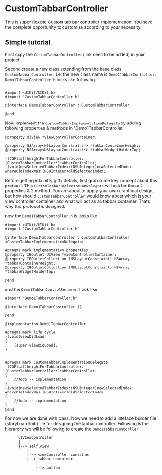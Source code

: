 # CustomTabbarController
This is super flexible Custom tab bar controller implementation. You have the complete opportunity to customise according to your necessity.

## Simple tutorial

First copy the `CustomTabbarController` (link need to be added) in your project.

Second create a new class extending from the base class `CustomTabbarController`. Let the new class name is `Demo1TabbarController`.
`Demo1TabbarController.h` looks like following. 
```obj-c

#import <UIKit/UIKit.h>
#import "CustomTabbarController.h"

@interface Demo1TabbarController : CustomTabbarController 

@end
```
Now implement the `CustomTabbarImplementationDelegate` by adding following properties & methods in 'Demo1TabbarController'

```obj-c
@property UIView *viewControllerContainer;

@property NSArray<NSLayoutConstraint*> *tabbarContainerHeight;
@property NSArray<NSLayoutConstraint*> *tabbarWidgetHolderTop;

-(CGFloat)heightForTabbarController:(CustomTabbarController*)tabbarController;
-(void)newSelectedTabbarIndex:(NSUInteger)newSelectedIndex whereOldIndexWas:(NSUInteger)oldSelectedIndex;
```

Before getting into nitty gitty details, first grab some key concept about this protocol. This `CustomTabbarImplentationDelegate` will
ask for these 3 properties & 2 method. You are about to apply your own graphical design, but how should `CustomTabbarController` would 
know about which is your view controller container and what will act as an tabbar container. Thats why this protocol is designed.

now the `Demo1TabbarController.h` is looks like
```obj-c
#import <UIKit/UIKit.h>
#import "CustomTabbarController.h"

@interface Demo1TabbarController : CustomTabbarController <CustomTabbarImplementationDelegate>

#pragma mark implementation properties
@property IBOutlet UIView *viewControllerContainer;
@property IBOutletCollection (NSLayoutConstraint) NSArray *tabbarContainerHeight;
@property IBOutletCollection (NSLayoutConstraint) NSArray *tabbarWidgetHolderTop;

@end
```

and the `Demo1TabbarController.m` will look like
```obj-c
#import "Demo1TabbarController.h"

@interface Demo1TabbarController ()

@end

@implementation Demo1TabbarController

#pragma mark life cycle
-(void)viewDidLoad
{
    [super viewDidLoad];
}


#pragma mark CustomTabbarImplementationDelegate
-(CGFloat)heightForTabbarController:(CustomTabbarController*)tabbarController
{
    //todo -- implementation
}
-(void)newSelectedTabbarIndex:(NSUInteger)newSelectedIndex whereOldIndexWas:(NSUInteger)oldSelectedIndex
{
    //todo -- implementation
}
@end
```

For now we are done with class. Now we need to add a inteface builder file (storyboard/nib) file for designing the tabbar controller.
Following is the hierarchy we will be following to create the `Demo1TabbarContorller`

```
      UIVIewController
      |
      |--> self.view
          |
          |--> viewController container
          |--> tabbar container
              |
              |--> button
```
